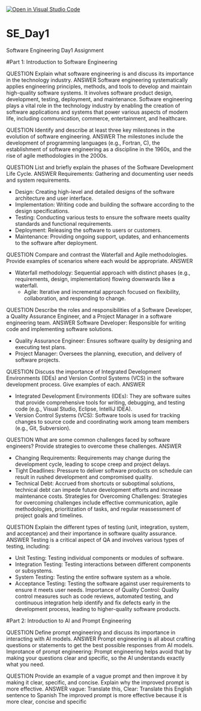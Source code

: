 [![Open in Visual Studio Code](https://classroom.github.com/assets/open-in-vscode-2e0aaae1b6195c2367325f4f02e2d04e9abb55f0b24a779b69b11b9e10269abc.svg)](https://classroom.github.com/online_ide?assignment_repo_id=15568370&assignment_repo_type=AssignmentRepo)
# SE_Day1
Software Engineering Day1 Assignment

#Part 1: Introduction to Software Engineering

QUESTION
Explain what software engineering is and discuss its importance in the technology industry.
ANSWER
Software engineering systematically applies engineering principles, methods, and tools to develop and maintain high-quality software systems. It involves software product design, development, testing, deployment, and maintenance.
Software engineering plays a vital role in the technology industry by enabling the creation of software applications and systems that power various aspects of modern life, including communication, commerce, entertainment, and healthcare.

QUESTION
Identify and describe at least three key milestones in the evolution of software engineering.
ANSWER
The milestones include the development of programming languages (e.g., Fortran, C), the establishment of software engineering as a discipline in the 1960s, and the rise of agile methodologies in the 2000s.

QUESTION
List and briefly explain the phases of the Software Development Life Cycle.
ANSWER
 Requirements: Gathering and documenting user needs and system requirements.
  - Design: Creating high-level and detailed designs of the software architecture and user interface.
  - Implementation: Writing code and building the software according to the design specifications.
  - Testing: Conducting various tests to ensure the software meets quality standards and functional requirements.
  - Deployment: Releasing the software to users or customers.
  - Maintenance: Providing ongoing support, updates, and enhancements to the software after deployment.

QUESTION
Compare and contrast the Waterfall and Agile methodologies. Provide examples of scenarios where each would be appropriate.
ANSWER
- Waterfall methodology: Sequential approach with distinct phases (e.g., requirements, design, implementation) flowing downwards like a waterfall.
  - Agile: Iterative and incremental approach focused on flexibility, collaboration, and responding to change.

QUESTION
Describe the roles and responsibilities of a Software Developer, a Quality Assurance Engineer, and a Project Manager in a software engineering team.
ANSWER
Software Developer: Responsible for writing code and implementing software solutions.
  - Quality Assurance Engineer: Ensures software quality by designing and executing test plans.
  - Project Manager: Oversees the planning, execution, and delivery of software projects.

QUESTION
Discuss the importance of Integrated Development Environments (IDEs) and Version Control Systems (VCS) in the software development process. Give examples of each.
ANSWER
 - Integrated Development Environments (IDEs): They are software suites that provide comprehensive tools for writing, debugging, and testing code (e.g., Visual Studio, Eclipse, IntelliJ IDEA).
  - Version Control Systems (VCS): Software tools is used for tracking changes to source code and coordinating work among team members (e.g., Git, Subversion).

QUESTION
What are some common challenges faced by software engineers? Provide strategies to overcome these challenges.
ANSWER
  - Changing Requirements: Requirements may change during the development cycle, leading to scope creep and project delays.
  - Tight Deadlines: Pressure to deliver software products on schedule can result in rushed development and compromised quality.
  - Technical Debt: Accrued from shortcuts or suboptimal solutions, technical debt can impede future development efforts and increase maintenance costs.
Strategies for Overcoming Challenges: Strategies for overcoming challenges include effective communication, agile methodologies, prioritization of tasks, and regular reassessment of project goals and timelines.

QUESTION
Explain the different types of testing (unit, integration, system, and acceptance) and their importance in software quality assurance.
ANSWER
Testing is a critical aspect of QA and involves various types of testing, including:
  - Unit Testing: Testing individual components or modules of software.
  - Integration Testing: Testing interactions between different components or subsystems.
  - System Testing: Testing the entire software system as a whole.
  - Acceptance Testing: Testing the software against user requirements to ensure it meets user needs.
Importance of Quality Control: Quality control measures such as code reviews, automated testing, and continuous integration help identify and fix defects early in the development process, leading to higher-quality software products.

#Part 2: Introduction to AI and Prompt Engineering

QUESTION
Define prompt engineering and discuss its importance in interacting with AI models.
ANSWER
Prompt engineering is all about crafting questions or statements to get the best possible responses from AI models. 
Improtance of prompt engineering: Prompt engineering helps avoid that by making your questions clear and specific, so the AI understands exactly what you need.

QUESTION
Provide an example of a vague prompt and then improve it by making it clear, specific, and concise. Explain why the improved prompt is more effective.
ANSWER
vague: Translate this, 
Clear: Translate this English sentence to Spanish
The improved prompt is more effective because it is more clear, concise and specific
